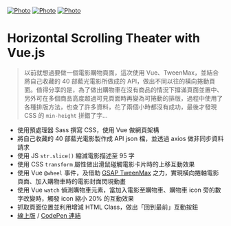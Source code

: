 [![Photo](https://raw.githubusercontent.com/raychang2017/f2e-portfolio/master/13%20-%20%E7%94%A8%20Vue%20%E5%92%8C%20API%20%E5%81%9A%E4%B8%80%E5%80%8B%E6%A9%AB%E5%90%91%E6%8D%B2%E5%8B%95%E9%9B%BB%E5%BD%B1%E8%B3%BC%E7%89%A9%E9%A0%81%E9%9D%A2/img/%E8%9E%A2%E5%B9%95%E5%BF%AB%E7%85%A7%202020-03-27%20%E4%B8%8B%E5%8D%888.35.08.png)](https://dribbble.com/raychangdesign)
[![Photo](https://raw.githubusercontent.com/raychang2017/f2e-portfolio/master/13%20-%20%E7%94%A8%20Vue%20%E5%92%8C%20API%20%E5%81%9A%E4%B8%80%E5%80%8B%E6%A9%AB%E5%90%91%E6%8D%B2%E5%8B%95%E9%9B%BB%E5%BD%B1%E8%B3%BC%E7%89%A9%E9%A0%81%E9%9D%A2/img/%E8%9E%A2%E5%B9%95%E5%BF%AB%E7%85%A7%202020-03-27%20%E4%B8%8B%E5%8D%888.36.11.png)](https://dribbble.com/raychangdesign)
[![Photo](https://raw.githubusercontent.com/raychang2017/f2e-portfolio/master/13%20-%20%E7%94%A8%20Vue%20%E5%92%8C%20API%20%E5%81%9A%E4%B8%80%E5%80%8B%E6%A9%AB%E5%90%91%E6%8D%B2%E5%8B%95%E9%9B%BB%E5%BD%B1%E8%B3%BC%E7%89%A9%E9%A0%81%E9%9D%A2/img/%E8%9E%A2%E5%B9%95%E5%BF%AB%E7%85%A7%202020-03-27%20%E4%B8%8B%E5%8D%888.37.07.png)](https://dribbble.com/raychangdesign)

# Horizontal Scrolling Theater with Vue.js

> 以前就想過要做一個電影購物頁面，這次使用 Vue、TweenMax，並結合將自己收藏的 40 部藍光電影所做成的 API，做出不同以往的橫向捲動頁面。值得分享的是，為了做出購物車在沒有商品的情況下撐滿頁面並置中、另外可在多個商品高度超過可見頁面時再變為可捲動的排版，過程中使用了各種排版方法，也查了許多資料，花了兩個小時都沒有成功，最後才發現 CSS 的 `min-height` 拼錯了字...

- 使用預處理器 Sass 撰寫 CSS，使用 Vue 做網頁架構
- 將自己收藏的 40 部藍光電影製作成 API json 檔，並透過 axios 做非同步資料請求
- 使用 JS `str.slice()` 縮減電影描述至 95 字
- 使用 CSS `transform` 屬性做出滑鼠碰觸電影卡片時的上移互動效果
- 使用 Vue `@wheel` 事件，及借助 [GSAP TweenMax](https://greensock.com/tweenmax/) 之力，實現橫向捲軸電影頁面、加入購物車時的電影封面閃現動畫
- 使用 Vue `watch` 偵測購物車元素，當加入電影至購物車、購物車 icon 旁的數字改變時，觸發 icon 縮小 20% 的互動效果
- 抓取頁面位置並利用增減 HTML Class，做出「回到最前」互動按鈕
- [線上版](https://raychang2017.github.io/horizontal-scrolling-theater/) / [CodePen 連結](https://codepen.io/raychang2017/full/OJVrMqJ)